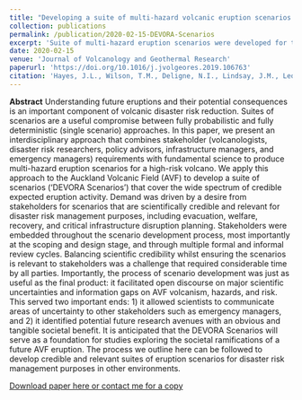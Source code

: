 ```yaml
---
title: "Developing a suite of multi-hazard volcanic eruption scenarios using an interdisciplinary approach"
collection: publications
permalink: /publication/2020-02-15-DEVORA-Scenarios
excerpt: 'Suite of multi-hazard eruption scenarios were developed for the Auckland Volcanic Field, New Zealand.'
date: 2020-02-15
venue: 'Journal of Volcanology and Geothermal Research'
paperurl: 'https://doi.org/10.1016/j.jvolgeores.2019.106763'
citation: 'Hayes, J.L., Wilson, T.M., Deligne, N.I., Lindsay, J.M., Leonard, G.S., Tsang, S.W.R., Fitzgerald, R.H. (2020). &quot; Developing a suite of multi-hazard volcanic eruption scenarios using an interdisciplinary approach.&quot; <i>Journal of Volcanology and Geothermal Research</i>. 392:106763.'
---
```

<b>Abstract</b>
Understanding future eruptions and their potential consequences is an important component of volcanic disaster risk reduction. Suites of scenarios are a useful compromise between fully probabilistic and fully deterministic (single scenario) approaches. In this paper, we present an interdisciplinary approach that combines stakeholder (volcanologists, disaster risk researchers, policy advisors, infrastructure managers, and emergency managers) requirements with fundamental science to produce multi-hazard eruption scenarios for a high-risk volcano. We apply this approach to the Auckland Volcanic Field (AVF) to develop a suite of scenarios (‘DEVORA Scenarios’) that cover the wide spectrum of credible expected eruption activity. Demand was driven by a desire from stakeholders for scenarios that are scientifically credible and relevant for disaster risk management purposes, including evacuation, welfare, recovery, and critical infrastructure disruption planning. Stakeholders were embedded throughout the scenario development process, most importantly at the scoping and design stage, and through multiple formal and informal review cycles. Balancing scientific credibility whilst ensuring the scenarios is relevant to stakeholders was a challenge that required considerable time by all parties. Importantly, the process of scenario development was just as useful as the final product: it facilitated open discourse on major scientific uncertainties and information gaps on AVF volcanism, hazards, and risk. This served two important ends: 1) it allowed scientists to communicate areas of uncertainty to other stakeholders such as emergency managers, and 2) it identified potential future research avenues with an obvious and tangible societal benefit. It is anticipated that the DEVORA Scenarios will serve as a foundation for studies exploring the societal ramifications of a future AVF eruption. The process we outline here can be followed to develop credible and relevant suites of eruption scenarios for disaster risk management purposes in other environments.


[Download paper here or contact me for a copy](https://doi.org/10.1016/j.jvolgeores.2019.106763)
